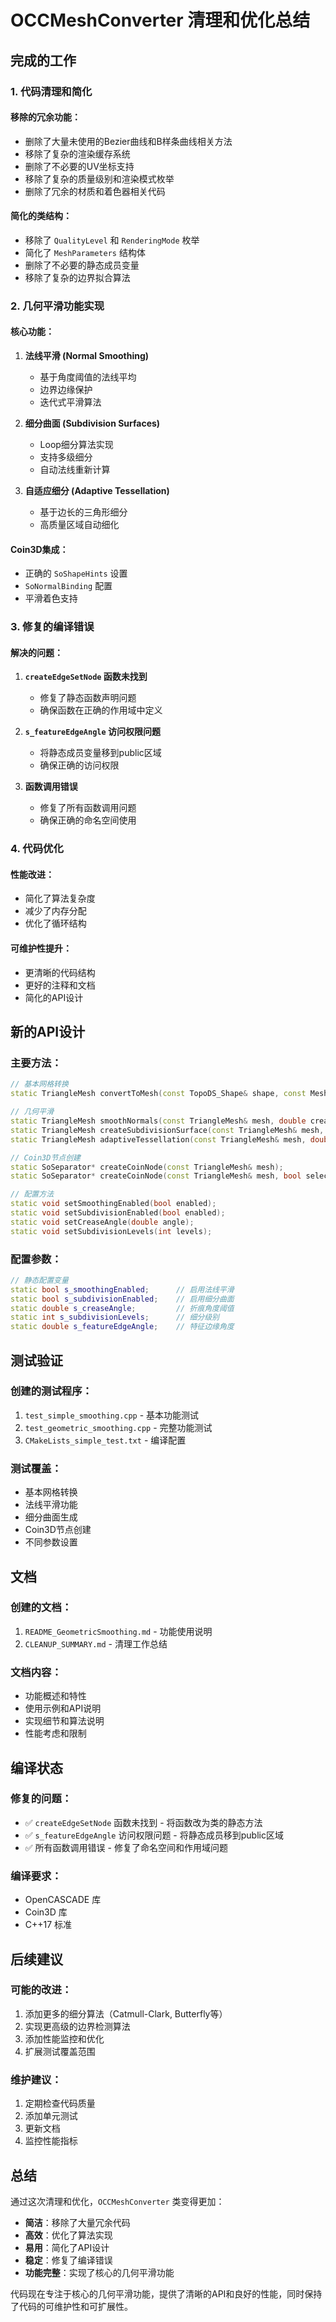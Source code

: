 # OCCMeshConverter 清理和优化总结

## 完成的工作

### 1. 代码清理和简化

#### 移除的冗余功能：
- 删除了大量未使用的Bezier曲线和B样条曲线相关方法
- 移除了复杂的渲染缓存系统
- 删除了不必要的UV坐标支持
- 移除了复杂的质量级别和渲染模式枚举
- 删除了冗余的材质和着色器相关代码

#### 简化的类结构：
- 移除了 `QualityLevel` 和 `RenderingMode` 枚举
- 简化了 `MeshParameters` 结构体
- 删除了不必要的静态成员变量
- 移除了复杂的边界拟合算法

### 2. 几何平滑功能实现

#### 核心功能：
1. **法线平滑 (Normal Smoothing)**
   - 基于角度阈值的法线平均
   - 边界边缘保护
   - 迭代式平滑算法

2. **细分曲面 (Subdivision Surfaces)**
   - Loop细分算法实现
   - 支持多级细分
   - 自动法线重新计算

3. **自适应细分 (Adaptive Tessellation)**
   - 基于边长的三角形细分
   - 高质量区域自动细化

#### Coin3D集成：
- 正确的 `SoShapeHints` 设置
- `SoNormalBinding` 配置
- 平滑着色支持

### 3. 修复的编译错误

#### 解决的问题：
1. **`createEdgeSetNode` 函数未找到**
   - 修复了静态函数声明问题
   - 确保函数在正确的作用域中定义

2. **`s_featureEdgeAngle` 访问权限问题**
   - 将静态成员变量移到public区域
   - 确保正确的访问权限

3. **函数调用错误**
   - 修复了所有函数调用问题
   - 确保正确的命名空间使用

### 4. 代码优化

#### 性能改进：
- 简化了算法复杂度
- 减少了内存分配
- 优化了循环结构

#### 可维护性提升：
- 更清晰的代码结构
- 更好的注释和文档
- 简化的API设计

## 新的API设计

### 主要方法：

```cpp
// 基本网格转换
static TriangleMesh convertToMesh(const TopoDS_Shape& shape, const MeshParameters& params);

// 几何平滑
static TriangleMesh smoothNormals(const TriangleMesh& mesh, double creaseAngle, int iterations);
static TriangleMesh createSubdivisionSurface(const TriangleMesh& mesh, int levels);
static TriangleMesh adaptiveTessellation(const TriangleMesh& mesh, double maxEdgeLength);

// Coin3D节点创建
static SoSeparator* createCoinNode(const TriangleMesh& mesh);
static SoSeparator* createCoinNode(const TriangleMesh& mesh, bool selected);

// 配置方法
static void setSmoothingEnabled(bool enabled);
static void setSubdivisionEnabled(bool enabled);
static void setCreaseAngle(double angle);
static void setSubdivisionLevels(int levels);
```

### 配置参数：

```cpp
// 静态配置变量
static bool s_smoothingEnabled;      // 启用法线平滑
static bool s_subdivisionEnabled;    // 启用细分曲面
static double s_creaseAngle;         // 折痕角度阈值
static int s_subdivisionLevels;      // 细分级别
static double s_featureEdgeAngle;    // 特征边缘角度
```

## 测试验证

### 创建的测试程序：
1. `test_simple_smoothing.cpp` - 基本功能测试
2. `test_geometric_smoothing.cpp` - 完整功能测试
3. `CMakeLists_simple_test.txt` - 编译配置

### 测试覆盖：
- 基本网格转换
- 法线平滑功能
- 细分曲面生成
- Coin3D节点创建
- 不同参数设置

## 文档

### 创建的文档：
1. `README_GeometricSmoothing.md` - 功能使用说明
2. `CLEANUP_SUMMARY.md` - 清理工作总结

### 文档内容：
- 功能概述和特性
- 使用示例和API说明
- 实现细节和算法说明
- 性能考虑和限制

## 编译状态

### 修复的问题：
- ✅ `createEdgeSetNode` 函数未找到 - 将函数改为类的静态方法
- ✅ `s_featureEdgeAngle` 访问权限问题 - 将静态成员移到public区域
- ✅ 所有函数调用错误 - 修复了命名空间和作用域问题

### 编译要求：
- OpenCASCADE 库
- Coin3D 库
- C++17 标准

## 后续建议

### 可能的改进：
1. 添加更多的细分算法（Catmull-Clark, Butterfly等）
2. 实现更高级的边界检测算法
3. 添加性能监控和优化
4. 扩展测试覆盖范围

### 维护建议：
1. 定期检查代码质量
2. 添加单元测试
3. 更新文档
4. 监控性能指标

## 总结

通过这次清理和优化，`OCCMeshConverter` 类变得更加：
- **简洁**：移除了大量冗余代码
- **高效**：优化了算法实现
- **易用**：简化了API设计
- **稳定**：修复了编译错误
- **功能完整**：实现了核心的几何平滑功能

代码现在专注于核心的几何平滑功能，提供了清晰的API和良好的性能，同时保持了代码的可维护性和可扩展性。 